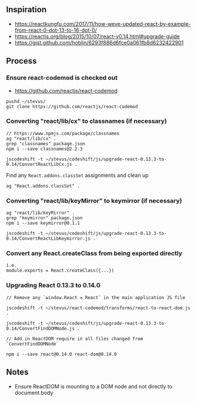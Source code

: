 ## Inspiration
- https://reactkungfu.com/2017/11/how-weve-updated-react-by-example-from-react-0-dot-13-to-16-dot-0/
- https://reactjs.org/blog/2015/10/07/react-v0.14.html#upgrade-guide
- https://gist.github.com/hoblin/6293f886d6fce0a061fb8d6232422901

## Process

### Ensure react-codemod is checked out

- https://github.com/reactjs/react-codemod

```
pushd ~/stevus/
git clone https://github.com/reactjs/react-codemod
```

### Converting "react/lib/cx" to classnames (if necessary)

```
// https://www.npmjs.com/package/classnames
ag "react/lib/cx" .
grep "classnames" package.json
npm i --save classnames@2.2.3

jscodeshift -t ~/stevus/codeshift/js/upgrade-react-0.13.3-to-0.14/ConvertReactLibCx.js .
```

Find any `React.addons.classSet` assignments and clean up

```
ag "React.addons.classSet" .
```

### Converting "react/lib/keyMirror" to keymirror (if necessary)

```
ag "react/lib/keyMirror" .
grep "keymirror" package.json
npm i --save keymirror@0.1.1

jscodeshift -t ~/stevus/codeshift/js/upgrade-react-0.13.3-to-0.14/ConvertReactLibKeymirror.js .
```

### Convert any React.createClass from being exported directly
```
i.e.
module.exports = React.createClass({...})
```

### Upgrading React 0.13.3 to 0.14.0

```
// Remove any `window.React = React` in the main application JS file

jscodeshift -t ~/stevus/react-codemod/transforms/react-to-react-dom.js .

jscodeshift -t ~/stevus/codeshift/js/upgrade-react-0.13.3-to-0.14/ConvertFindDOMNode.js .

// Add in ReactDOM require in all files changed from `ConvertFindDOMNode`

npm i --save react@0.14.0 react-dom@0.14.0
```

## Notes

- Ensure ReactDOM is mounting to a DOM node and not directly to document.body
